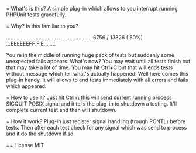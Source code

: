 = What's is this?
A simple plug-in which allows to you interrupt running PHPUnit tests gracefully.

= Why?
Is this familiar to you?

..........................................................   6756 / 13326 ( 50%)
...EEEEEEFF.F.E........

You're in the middle of running huge pack of tests but suddenly some unexpected
fails appears. What's now? You may wait until all tests finish but that may take
a lot of time. You may hit Ctrl+C but that will ends tests without message which
tell what's actually happened. Well here comes this plug-in handy. It will
allows to end tests immediately with all errors and fails which appeared.

= How to use it?
Just hit Ctrl+\ this will send current running process SIGQUIT POSIX signal and
it tells the plug-in to shutdown a testing. It'll complete current test and then
will shutdown.

= How it work?
Plug-in just register signal handling (trough PCNTL) before tests. Then after
each test check for any signal which was send to process and it do the shutdown
if so.

== License
MIT
